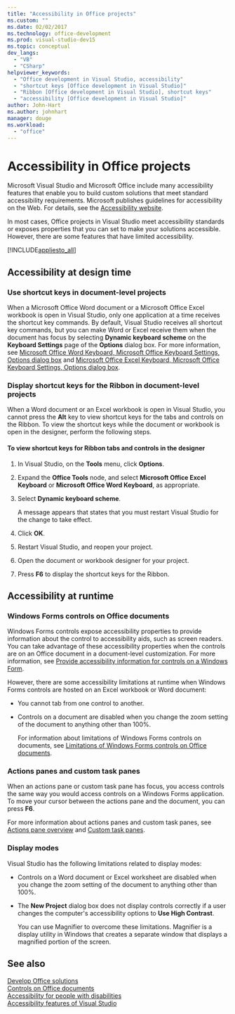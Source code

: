 ```yaml
---
title: "Accessibility in Office projects"
ms.custom: ""
ms.date: 02/02/2017
ms.technology: office-development
ms.prod: visual-studio-dev15
ms.topic: conceptual
dev_langs:
  - "VB"
  - "CSharp"
helpviewer_keywords:
  - "Office development in Visual Studio, accessibility"
  - "shortcut keys [Office development in Visual Studio]"
  - "Ribbon [Office development in Visual Studio], shortcut keys"
  - "accessibility [Office development in Visual Studio]"
author: John-Hart
ms.author: johnhart
manager: douge
ms.workload:
  - "office"
---
```

# Accessibility in Office projects
  Microsoft Visual Studio and Microsoft Office include many accessibility features that enable you to build custom solutions that meet standard accessibility requirements. Microsoft publishes guidelines for accessibility on the Web. For details, see the [Accessibility website](http://go.microsoft.com/fwlink/?LinkID=37113).  

 In most cases, Office projects in Visual Studio meet accessibility standards or exposes properties that you can set to make your solutions accessible. However, there are some features that have limited accessibility.  

 [!INCLUDE[appliesto_all](../vsto/includes/appliesto-all-md.md)]  

## Accessibility at design time  

### Use shortcut keys in document-level projects  
 When a Microsoft Office Word document or a Microsoft Office Excel workbook is open in Visual Studio, only one application at a time receives the shortcut key commands. By default, Visual Studio receives all shortcut key commands, but you can make Word or Excel receive them when the document has focus by selecting **Dynamic keyboard scheme** on the **Keyboard Settings** page of the **Options** dialog box. For more information, see [Microsoft Office Word Keyboard, Microsoft Office Keyboard Settings, Options dialog box](../vsto/microsoft-office-word-keyboard-microsoft-office-keyboard-settings-options-dialog-box.md) and [Microsoft Office Excel Keyboard, Microsoft Office Keyboard Settings, Options dialog box](../vsto/microsoft-office-excel-keyboard-microsoft-office-keyboard-settings-options-dialog-box.md).  

### Display shortcut keys for the Ribbon in document-level projects  
 When a Word document or an Excel workbook is open in Visual Studio, you cannot press the **Alt** key to view shortcut keys for the tabs and controls on the Ribbon. To view the shortcut keys while the document or workbook is open in the designer, perform the following steps.  

#### To view shortcut keys for Ribbon tabs and controls in the designer  

1.  In Visual Studio, on the **Tools** menu, click **Options**.  

2.  Expand the **Office Tools** node, and select **Microsoft Office Excel Keyboard** or **Microsoft Office Word Keyboard**, as appropriate.  

3.  Select **Dynamic keyboard scheme**.  

     A message appears that states that you must restart Visual Studio for the change to take effect.  

4.  Click **OK**.  

5.  Restart Visual Studio, and reopen your project.  

6.  Open the document or workbook designer for your project.  

7.  Press **F6** to display the shortcut keys for the Ribbon.  

## Accessibility at runtime  

### Windows Forms controls on Office documents  
 Windows Forms controls expose accessibility properties to provide information about the control to accessibility aids, such as screen readers. You can take advantage of these accessibility properties when the controls are on an Office document in a document-level customization. For more information, see [Provide accessibility information for controls on a Windows Form](/dotnet/framework/winforms/controls/providing-accessibility-information-for-controls-on-a-windows-form).  

 However, there are some accessibility limitations at runtime when Windows Forms controls are hosted on an Excel workbook or Word document:  

- You cannot tab from one control to another.  

- Controls on a document are disabled when you change the zoom setting of the document to anything other than 100%.  

  For information about limitations of Windows Forms controls on documents, see [Limitations of Windows Forms controls on Office documents](../vsto/limitations-of-windows-forms-controls-on-office-documents.md).  

### Actions panes and custom task panes  
 When an actions pane or custom task pane has focus, you access controls the same way you would access controls on a Windows Forms application. To move your cursor between the actions pane and the document, you can press **F6**.  

 For more information about actions panes and custom task panes, see [Actions pane overview](../vsto/actions-pane-overview.md) and [Custom task panes](../vsto/custom-task-panes.md).  

### Display modes  
 Visual Studio has the following limitations related to display modes:  

- Controls on a Word document or Excel worksheet are disabled when you change the zoom setting of the document to anything other than 100%.  

- The **New Project** dialog box does not display controls correctly if a user changes the computer's accessibility options to **Use High Contrast**.  

  You can use Magnifier to overcome these limitations. Magnifier is a display utility in Windows that creates a separate window that displays a magnified portion of the screen.  

## See also  
 [Develop Office solutions](../vsto/developing-office-solutions.md)   
 [Controls on Office documents](../vsto/controls-on-office-documents.md)   
 [Accessibility for people with disabilities](/visualstudio/ide/reference/accessibility-for-people-with-disabilities)   
 [Accessibility features of Visual Studio](/visualstudio/ide/reference/accessibility-features-of-visual-studio)  
